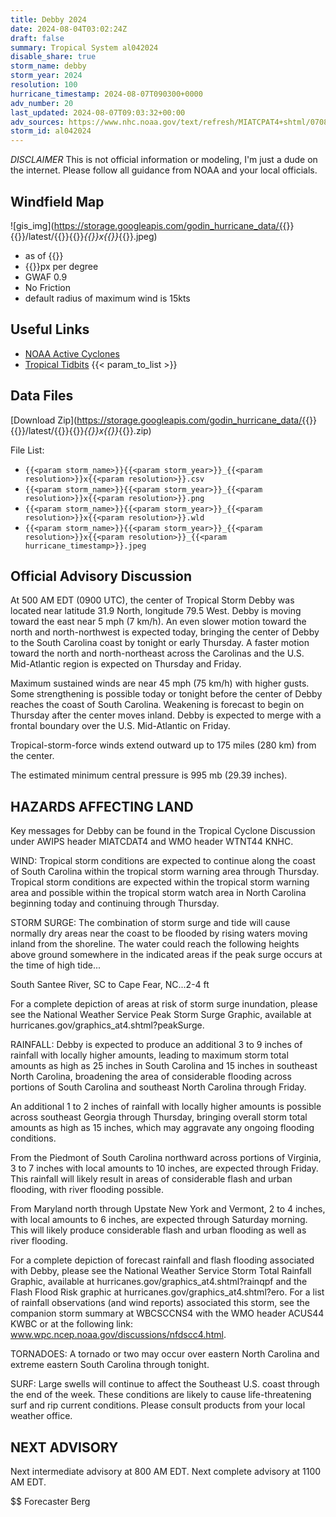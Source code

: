 ```yaml
---
title: Debby 2024
date: 2024-08-04T03:02:24Z
draft: false
summary: Tropical System al042024
disable_share: true
storm_name: debby
storm_year: 2024
resolution: 100
hurricane_timestamp: 2024-08-07T090300+0000
adv_number: 20
last_updated: 2024-08-07T09:03:32+00:00
adv_sources: https://www.nhc.noaa.gov/text/refresh/MIATCPAT4+shtml/070844.shtml;https://www.nhc.noaa.gov/refresh/graphics_at4+shtml/032134.shtml?cone
storm_id: al042024
---
```

*DISCLAIMER* This is not official information or modeling, I'm just a dude on the internet.  Please follow all guidance from NOAA and your local officials.

## Windfield Map
![gis_img](https://storage.googleapis.com/godin_hurricane_data/{{<param storm_name>}}{{<param storm_year>}}/latest/{{<param storm_name>}}{{<param storm_year>}}_{{<param resolution>}}x{{<param resolution>}}_{{<param hurricane_timestamp>}}.jpeg)

- as of {{<param last_updated>}}
- {{<param resolution>}}px per degree
- GWAF 0.9
- No Friction
- default radius of maximum wind is 15kts

## Useful Links
- [NOAA Active Cyclones](https://www.nhc.noaa.gov/)
- [Tropical Tidbits](https://www.tropicaltidbits.com/storminfo/)
{{< param_to_list >}}

## Data Files
[Download Zip](https://storage.googleapis.com/godin_hurricane_data/{{<param storm_name>}}{{<param storm_year>}}/latest/{{<param storm_name>}}{{<param storm_year>}}_{{<param resolution>}}x{{<param resolution>}}_{{<param hurricane_timestamp>}}.zip)

File List:
- `{{<param storm_name>}}{{<param storm_year>}}_{{<param resolution>}}x{{<param resolution>}}.csv`
- `{{<param storm_name>}}{{<param storm_year>}}_{{<param resolution>}}x{{<param resolution>}}.png`
- `{{<param storm_name>}}{{<param storm_year>}}_{{<param resolution>}}x{{<param resolution>}}.wld`
- `{{<param storm_name>}}{{<param storm_year>}}_{{<param resolution>}}x{{<param resolution>}}_{{<param hurricane_timestamp>}}.jpeg`


## Official Advisory Discussion
At 500 AM EDT (0900 UTC), the center of Tropical Storm Debby was
located near latitude 31.9 North, longitude 79.5 West.  Debby is
moving toward the east near 5 mph (7 km/h).  An even slower motion
toward the north and north-northwest is expected today, bringing
the center of Debby to the South Carolina coast by tonight or 
early Thursday.  A faster motion toward the north and 
north-northeast across the Carolinas and the U.S. Mid-Atlantic 
region is expected on Thursday and Friday.
 
Maximum sustained winds are near 45 mph (75 km/h) with higher gusts.
Some strengthening is possible today or tonight before the center
of Debby reaches the coast of South Carolina.  Weakening is
forecast to begin on Thursday after the center moves inland.  Debby
is expected to merge with a frontal boundary over the U.S.
Mid-Atlantic on Friday.
 
Tropical-storm-force winds extend outward up to 175 miles (280 km)
from the center.
 
The estimated minimum central pressure is 995 mb (29.39 inches).
 
 
HAZARDS AFFECTING LAND
----------------------
Key messages for Debby can be found in the Tropical Cyclone
Discussion under AWIPS header MIATCDAT4 and WMO header WTNT44 KNHC.
 
WIND: Tropical storm conditions are expected to continue along the
coast of South Carolina within the tropical storm warning area
through Thursday.  Tropical storm conditions are expected
within the tropical storm warning area and possible within the
tropical storm watch area in North Carolina beginning today and
continuing through Thursday.
 
STORM SURGE: The combination of storm surge and tide will cause
normally dry areas near the coast to be flooded by rising waters
moving inland from the shoreline. The water could reach the
following heights above ground somewhere in the indicated areas if
the peak surge occurs at the time of high tide...
 
South Santee River, SC to Cape Fear, NC...2-4 ft
 
For a complete depiction of areas at risk of storm surge inundation,
please see the National Weather Service Peak Storm Surge Graphic,
available at hurricanes.gov/graphics_at4.shtml?peakSurge.
 
RAINFALL: Debby is expected to produce an additional 3 to 9 inches
of rainfall with locally higher amounts, leading to maximum storm
total amounts as high as 25 inches in South Carolina and 15 inches
in southeast North Carolina, broadening the area of considerable
flooding across portions of South Carolina and southeast North
Carolina through Friday.
 
An additional 1 to 2 inches of rainfall with locally higher amounts
is possible across southeast Georgia through Thursday, bringing
overall storm total amounts as high as 15 inches, which may
aggravate any ongoing flooding conditions.
 
From the Piedmont of South Carolina northward across portions of
Virginia, 3 to 7 inches with local amounts to 10 inches, are
expected through Friday. This rainfall will likely result in areas
of considerable flash and urban flooding, with river flooding
possible.
 
From Maryland north through Upstate New York and Vermont, 2 to 4
inches, with local amounts to 6 inches, are expected through
Saturday morning. This will likely produce considerable flash and
urban flooding as well as river flooding.
 
For a complete depiction of forecast rainfall and flash flooding
associated with  Debby, please see the National Weather Service
Storm Total Rainfall Graphic, available at
hurricanes.gov/graphics_at4.shtml?rainqpf and the Flash Flood Risk
graphic at hurricanes.gov/graphics_at4.shtml?ero.  For a list of
rainfall observations (and wind reports) associated this storm, see
the companion storm summary at WBCSCCNS4 with the WMO header ACUS44
KWBC or at the following link:
www.wpc.ncep.noaa.gov/discussions/nfdscc4.html.
 
TORNADOES: A tornado or two may occur over eastern North Carolina
and extreme eastern South Carolina through tonight.
 
SURF:  Large swells will continue to affect the Southeast U.S.
coast through the end of the week. These conditions are likely to
cause life-threatening surf and rip current conditions. Please
consult products from your local weather office.
 
 
NEXT ADVISORY
-------------
Next intermediate advisory at 800 AM EDT.
Next complete advisory at 1100 AM EDT.
 
$$
Forecaster Berg